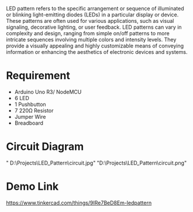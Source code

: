 LED pattern refers to the specific arrangement or sequence of illuminated or blinking light-emitting diodes (LEDs) in a particular display or device. These patterns are often used for various applications, such as visual signaling, decorative lighting, or user feedback. LED patterns can vary in complexity and design, ranging from simple on/off patterns to more intricate sequences involving multiple colors and intensity levels. They provide a visually appealing and highly customizable means of conveying information or enhancing the aesthetics of electronic devices and systems.

# Requirement
 * Arduino Uno R3/ NodeMCU
 * 6 LED
 * 1 Pushbutton
 * 7 220Ω Resistor
 * Jumper Wire
 * Breadboard

 # Circuit Diagram
" D:\Projects\LED_Pattern\circuit.jpg"
"D:\Projects\LED_Pattern\circuit.png"

# Demo Link
https://www.tinkercad.com/things/9IRe7BeD8Em-ledpattern